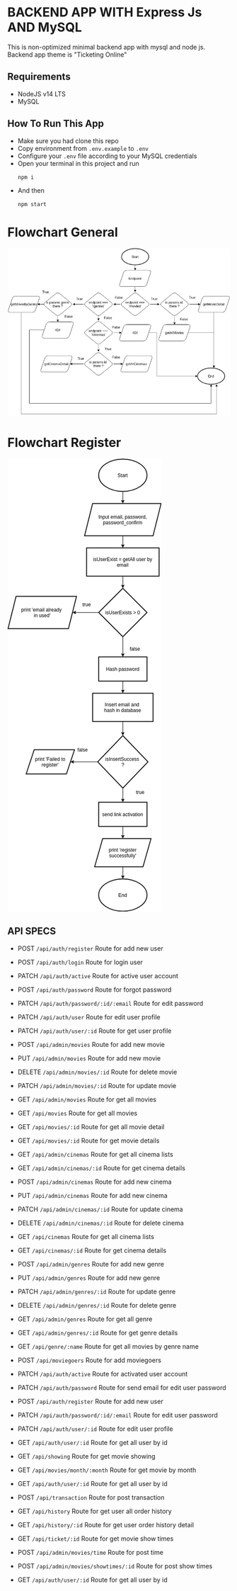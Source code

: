 # BACKEND APP WITH Express Js AND MySQL
This is non-optimized minimal backend app with mysql and node js. Backend app theme is "Ticketing Online"

## Requirements
- NodeJS v14 LTS
- MySQL 

## How To Run This App

- Make sure you had clone this repo
- Copy environment from `.env.example` to `.env`
- Configure your `.env` file according to your MySQL credentials
- Open your terminal in this project and run 
  ```
  npm i
  ```
- And then
  ```
  npm start
  ```

# Flowchart General
![alt text](https://github.com/mathiuskormasela12/tickitz-backend/blob/main/tickitz.png?raw=true)


# Flowchart Register
![alt text](https://github.com/mathiuskormasela12/tickitz-backend/blob/main/register.png?raw=true)

## API SPECS
- POST `/api/auth/register` Route for add new user
- POST `/api/auth/login` Route for login user
- PATCH `/api/auth/active` Route for active user account
- POST `/api/auth/password` Route for forgot password
- PATCH `/api/auth/password/:id/:email` Route for edit password
- PATCH `/api/auth/user` Route for edit user profile
- PATCH `/api/auth/user/:id` Route for get user profile

- POST `/api/admin/movies` Route for add new movie
- PUT `/api/admin/movies` Route for add new movie
- DELETE `/api/admin/movies/:id` Route for delete movie
- PATCH `/api/admin/movies/:id` Route for update movie
- GET `/api/admin/movies` Route for get all movies
- GET `/api/movies` Route for get all movies
- GET `/api/movies/:id` Route for get all movie detail
- GET `/api/movies/:id` Route for get movie details

- GET `/api/admin/cinemas` Route for get all cinema lists
- GET `/api/admin/cinemas/:id` Route for get cinema details
- POST `/api/admin/cinemas` Route for add new cinema
- PUT `/api/admin/cinemas` Route for add new cinema
- PATCH `/api/admin/cinemas/:id` Route for update cinema
- DELETE `/api/admin/cinemas/:id` Route for delete cinema
- GET `/api/cinemas` Route for get all cinema lists
- GET `/api/cinemas/:id` Route for get cinema details

- POST `/api/admin/genres` Route for add new genre
- PUT `/api/admin/genres` Route for add new genre
- PATCH `/api/admin/genres/:id` Route for update genre
- DELETE `/api/admin/genres/:id` Route for delete genre
- GET `/api/admin/genres` Route for get all genre
- GET `/api/admin/genres/:id` Route for get genre details
- GET `/api/genre/:name` Route for get all movies by genre name


- POST `/api/moviegoers` Route for add moviegoers
- PATCH `/api/auth/active` Route for activated user account
- PATCH `/api/auth/password` Route for send email for edit user password 
- POST `/api/auth/register` Route for add new user
- PATCH `/api/auth/password/:id/:email` Route for edit user password
- PATCH `/api/auth/user/:id` Route for edit user profile
- GET `/api/auth/user/:id` Route for get all user by id
- GET `/api/showing` Route for get movie showing
- GET `/api/movies/month/:month` Route for get movie by month
- GET `/api/auth/user/:id` Route for get all user by id
- POST `/api/transaction` Route for post transaction
- GET `/api/history` Route for get user all order history
- GET `/api/history/:id` Route for get user order history detail
- GET `/api/ticket/:id` Route for get movie show times
- POST `/api/admin/movies/time` Route for post time
- POST `/api/admin/movies/showtimes/:id` Route for post show times
- GET `/api/auth/user/:id` Route for get all user by id
